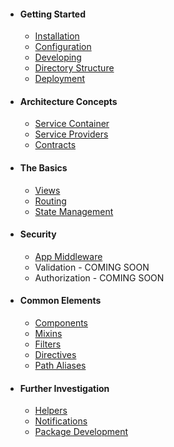 * #### Getting Started
  * [Installation](/docs/{{version}}/installation)
  * [Configuration](/docs/{{version}}/configuration)
  * [Developing](/docs/{{version}}/developing)
  * [Directory Structure](/docs/{{version}}/directory-structure)
  * [Deployment](/docs/{{version}}/deployment)
* #### Architecture Concepts
  * [Service Container](/docs/{{version}}/service-container)
  * [Service Providers](/docs/{{version}}/service-providers)
  * [Contracts](/docs/{{version}}/contracts)
* #### The Basics
  * [Views](/docs/{{version}}/views)
  * [Routing](/docs/{{version}}/routing)
  * [State Management](/docs/{{version}}/state)
* #### Security
  * [App Middleware](/docs/{{version}}/app-middleware)
  * Validation - COMING SOON
  * Authorization - COMING SOON
* #### Common Elements
  * [Components](/docs/{{version}}/components)
  * [Mixins](/docs/{{version}}/mixins)
  * [Filters](/docs/{{version}}/filters)
  * [Directives](/docs/{{version}}/directives)
  * [Path Aliases](/docs/{{version}}/path-aliases)
* #### Further Investigation
  * [Helpers](/docs/{{version}}/helpers)
  * [Notifications](/docs/{{version}}/notifications)
  * [Package Development](/docs/{{version}}/package-development)

